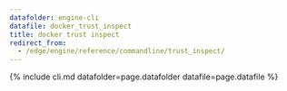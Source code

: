 ```yaml
---
datafolder: engine-cli
datafile: docker_trust_inspect
title: docker trust inspect
redirect_from:
  - /edge/engine/reference/commandline/trust_inspect/
---
```


<!--
Sorry, but the contents of this page are automatically generated from
Docker's source code. If you want to suggest a change to the text that appears
here, you'll need to find the string by searching this repo:

https://github.com/docker/cli
-->

{% include cli.md datafolder=page.datafolder datafile=page.datafile %}
